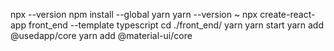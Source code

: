 npx --version
npm install --global yarn
yarn --version
~ npx create-react-app front_end --template typescript
cd ./front_end/
yarn
yarn start
yarn add @usedapp/core
yarn add @material-ui/core
